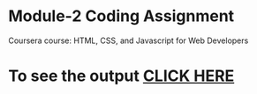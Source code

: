 # Module-2 Coding Assignment

Coursera course: HTML, CSS, and Javascript for Web Developers

# To see the output [CLICK HERE](https://github.com/FahimMistry/Coursera-HTML-CSS-and-Javascript-for-Web-Developers/blob/main/Module%202/index.html)
